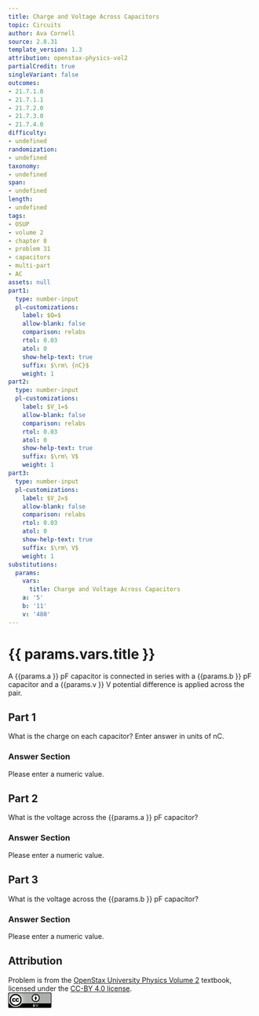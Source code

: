 ```yaml
---
title: Charge and Voltage Across Capacitors
topic: Circuits
author: Ava Cornell
source: 2.8.31
template_version: 1.3
attribution: openstax-physics-vol2
partialCredit: true
singleVariant: false
outcomes:
- 21.7.1.0
- 21.7.1.1
- 21.7.2.0
- 21.7.3.0
- 21.7.4.0
difficulty:
- undefined
randomization:
- undefined
taxonomy:
- undefined
span:
- undefined
length:
- undefined
tags:
- OSUP
- volume 2
- chapter 8
- problem 31
- capacitors
- multi-part
- AC
assets: null
part1:
  type: number-input
  pl-customizations:
    label: $Q=$
    allow-blank: false
    comparison: relabs
    rtol: 0.03
    atol: 0
    show-help-text: true
    suffix: $\rm\ {nC}$
    weight: 1
part2:
  type: number-input
  pl-customizations:
    label: $V_1=$
    allow-blank: false
    comparison: relabs
    rtol: 0.03
    atol: 0
    show-help-text: true
    suffix: $\rm\ V$
    weight: 1
part3:
  type: number-input
  pl-customizations:
    label: $V_2=$
    allow-blank: false
    comparison: relabs
    rtol: 0.03
    atol: 0
    show-help-text: true
    suffix: $\rm\ V$
    weight: 1
substitutions:
  params:
    vars:
      title: Charge and Voltage Across Capacitors
    a: '5'
    b: '11'
    v: '480'
---
```

# {{ params.vars.title }}
A {{params.a }}$\textrm{ pF}$ capacitor is connected in series with a {{params.b }}$\textrm{ pF}$ capacitor and a {{params.v }}$\textrm{ V}$ potential difference is applied across the pair.

## Part 1

What is the charge on each capacitor? Enter answer in units of nC.

### Answer Section

Please enter a numeric value.

## Part 2

What is the voltage across the {{params.a }}$\textrm{ pF}$ capacitor?

### Answer Section

Please enter a numeric value.

## Part 3

What is the voltage across the {{params.b }}$\textrm{ pF}$ capacitor?

### Answer Section

Please enter a numeric value.

## Attribution

Problem is from the [OpenStax University Physics Volume 2](https://openstax.org/details/books/university-physics-volume-2) textbook, licensed under the [CC-BY 4.0 license](https://creativecommons.org/licenses/by/4.0/).<br>![Image representing the Creative Commons 4.0 BY license.](https://raw.githubusercontent.com/firasm/bits/master/by.png)